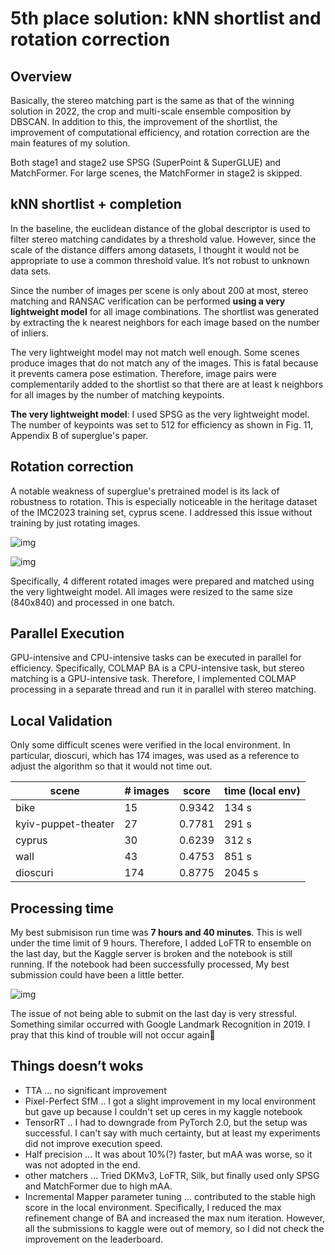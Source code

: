 # 5th place solution: kNN shortlist and rotation correction

## Overview

Basically, the stereo matching part is the same as that of the winning solution in 2022, the crop and multi-scale ensemble composition by DBSCAN. In addition to this, the improvement of the shortlist, the improvement of computational efficiency, and rotation correction are the main features of my solution.

Both stage1 and stage2 use SPSG (SuperPoint & SuperGLUE) and MatchFormer. For large scenes, the MatchFormer in stage2 is skipped.

## kNN shortlist + completion

In the baseline, the euclidean distance of the global descriptor is used to filter stereo matching candidates by a threshold value. However, since the scale of the distance differs among datasets, I thought it would not be appropriate to use a common threshold value. It’s not robust to unknown data sets.

Since the number of images per scene is only about 200 at most, stereo matching and RANSAC verification can be performed **using a very lightweight model** for all image combinations. The shortlist was generated by extracting the k nearest neighbors for each image based on the number of inliers.

The very lightweight model may not match well enough. Some scenes produce images that do not match any of the images. This is fatal because it prevents camera pose estimation. Therefore, image pairs were complementarily added to the shortlist so that there are at least k neighbors for all images by the number of matching keypoints.

**The very lightweight model**: I used SPSG as the very lightweight model. The number of keypoints was set to 512 for efficiency as shown in Fig. 11, Appendix B of superglue's paper.

## Rotation correction

A notable weakness of superglue's pretrained model is its lack of robustness to rotation. This is especially noticeable in the heritage dataset of the IMC2023 training set, cyprus scene. I addressed this issue without training by just rotating images.

![img](https://www.googleapis.com/download/storage/v1/b/kaggle-forum-message-attachments/o/inbox%2F6388%2F212bfdaf476e1ec79efa5692162d99d2%2Fcyprus1.png?generation=1686630454984938&alt=media)

![img](https://www.googleapis.com/download/storage/v1/b/kaggle-forum-message-attachments/o/inbox%2F6388%2F75ce985499c56086b721df6a3e63e5d1%2Fcyprus2.png?generation=1686630470817962&alt=media)

Specifically, 4 different rotated images were prepared and matched using the very lightweight model. All images were resized to the same size (840x840) and processed in one batch.

## Parallel Execution

GPU-intensive and CPU-intensive tasks can be executed in parallel for efficiency. Specifically, COLMAP BA is a CPU-intensive task, but stereo matching is a GPU-intensive task. Therefore, I implemented COLMAP processing in a separate thread and run it in parallel with stereo matching.

## Local Validation

Only some difficult scenes were verified in the local environment. In particular, dioscuri, which has 174 images, was used as a reference to adjust the algorithm so that it would not time out.

| scene               | # images | score  | time (local env) |
| ------------------- | -------- | ------ | ---------------- |
| bike                | 15       | 0.9342 | 134 s            |
| kyiv-puppet-theater | 27       | 0.7781 | 291 s            |
| cyprus              | 30       | 0.6239 | 312 s            |
| wall                | 43       | 0.4753 | 851 s            |
| dioscuri            | 174      | 0.8775 | 2045 s           |

## Processing time

My best submisison run time was **7 hours and 40 minutes**. This is well under the time limit of 9 hours. Therefore, I added LoFTR to ensemble on the last day, but the Kaggle server is broken and the notebook is still running. If the notebook had been successfully processed, My best submission could have been a little better.

![img](https://www.googleapis.com/download/storage/v1/b/kaggle-forum-message-attachments/o/inbox%2F6388%2F538925ab8b7ece79f2630f2a9f18708e%2Ferrors.png?generation=1686630579463016&alt=media)

The issue of not being able to submit on the last day is very stressful. Something similar occurred with Google Landmark Recognition in 2019. I pray that this kind of trouble will not occur again🙏

## Things doesn’t woks

- TTA … no significant improvement
- Pixel-Perfect SfM .. I got a slight improvement in my local environment but gave up because I couldn't set up ceres in my kaggle notebook
- TensorRT .. I had to downgrade from PyTorch 2.0, but the setup was successful. I can't say with much certainty, but at least my experiments did not improve execution speed.
- Half precision … It was about 10%(?) faster, but mAA was worse, so it was not adopted in the end.
- other matchers … Tried DKMv3, LoFTR, Silk, but finally used only SPSG and MatchFormer due to high mAA.
- Incremental Mapper parameter tuning … contributed to the stable high score in the local environment. Specifically, I reduced the max refinement change of BA and increased the max num iteration. However, all the submissions to kaggle were out of memory, so I did not check the improvement on the leaderboard.